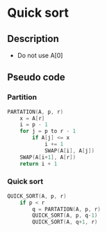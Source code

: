 # Quick sort

## Description
+ Do not use A[0]

## Pseudo code

### Partition

```cpp
PARTATION(A, p, r)
    x = A[r]
    i = p - 1
    for j = p to r - 1
        if A[j] <= x
            i += 1
            SWAP(A[i], A[j])
    SWAP(A[i+1], A[r])
    return i + 1
```

### Quick sort

```cpp
QUICK_SORT(A, p, r)
    if p < r
        q = PARTATION(A, p, r)
        QUICK_SORT(A, p, q-1)
        QUICK_SORT(A, q+1, r)
```
